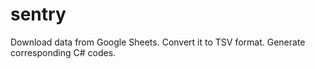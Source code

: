 # sentry
Download data from Google Sheets. Convert it to TSV format. Generate corresponding C# codes.
